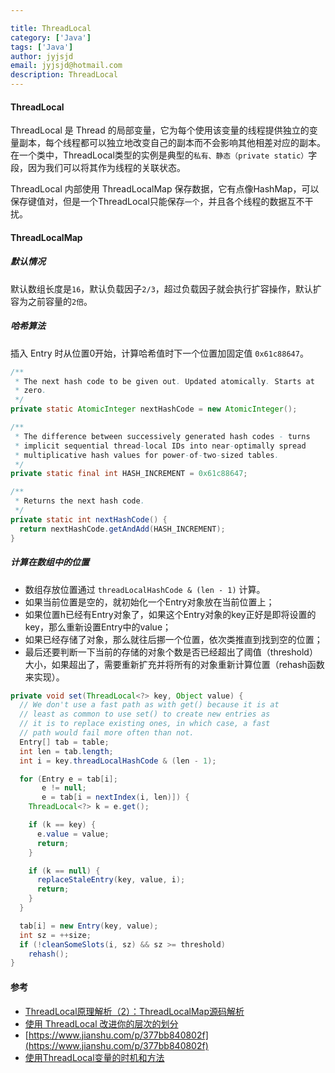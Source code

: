 ```yaml
---

title: ThreadLocal
category: ['Java']
tags: ['Java']
author: jyjsjd
email: jyjsjd@hotmail.com
description: ThreadLocal
---
```


#### ThreadLocal
ThreadLocal 是 Thread 的局部变量，它为每个使用该变量的线程提供独立的变量副本，每个线程都可以独立地改变自己的副本而不会影响其他相差对应的副本。在一个类中，ThreadLocal类型的实例是典型的`私有、静态（private static）`字段，因为我们可以将其作为线程的关联状态。

ThreadLocal 内部使用 ThreadLocalMap 保存数据，它有点像HashMap，可以保存键值对，但是一个ThreadLocal只能保存`一个`，并且各个线程的数据互不干扰。

#### ThreadLocalMap
##### 默认情况
默认数组长度是`16`，默认负载因子`2/3`，超过负载因子就会执行扩容操作，默认扩容为之前容量的`2倍`。
##### 哈希算法
插入 Entry 时从位置0开始，计算哈希值时下一个位置加固定值 `0x61c88647`。

```java
/**
 * The next hash code to be given out. Updated atomically. Starts at
 * zero.
 */
private static AtomicInteger nextHashCode = new AtomicInteger();

/**
 * The difference between successively generated hash codes - turns
 * implicit sequential thread-local IDs into near-optimally spread
 * multiplicative hash values for power-of-two-sized tables.
 */
private static final int HASH_INCREMENT = 0x61c88647;

/**
 * Returns the next hash code.
 */
private static int nextHashCode() {
  return nextHashCode.getAndAdd(HASH_INCREMENT);
}
```

##### 计算在数组中的位置
* 数组存放位置通过 `threadLocalHashCode & (len - 1)` 计算。
* 如果当前位置是空的，就初始化一个Entry对象放在当前位置上；
* 如果位置h已经有Entry对象了，如果这个Entry对象的key正好是即将设置的key，那么重新设置Entry中的value；
* 如果已经存储了对象，那么就往后挪一个位置，依次类推直到找到空的位置；
* 最后还要判断一下当前的存储的对象个数是否已经超出了阈值（threshold）大小，如果超出了，需要重新扩充并将所有的对象重新计算位置（rehash函数来实现）。

```java
private void set(ThreadLocal<?> key, Object value) {
  // We don't use a fast path as with get() because it is at
  // least as common to use set() to create new entries as
  // it is to replace existing ones, in which case, a fast
  // path would fail more often than not.
  Entry[] tab = table;
  int len = tab.length;
  int i = key.threadLocalHashCode & (len - 1);

  for (Entry e = tab[i];
       e != null;
       e = tab[i = nextIndex(i, len)]) {
    ThreadLocal<?> k = e.get();

    if (k == key) {
      e.value = value;
      return;
    }

    if (k == null) {
      replaceStaleEntry(key, value, i);
      return;
    }
  }

  tab[i] = new Entry(key, value);
  int sz = ++size;
  if (!cleanSomeSlots(i, sz) && sz >= threshold)
    rehash();
}
```

#### 参考
* [ThreadLocal原理解析（2）：ThreadLocalMap源码解析](http://blog.csdn.net/huachao1001/article/details/51734973)
* [使用 ThreadLocal 改进你的层次的划分](http://www.importnew.com/27960.html)
* [https://www.jianshu.com/p/377bb840802f](https://www.jianshu.com/p/377bb840802f)
* [使用ThreadLocal变量的时机和方法](http://www.importnew.com/14398.html)
